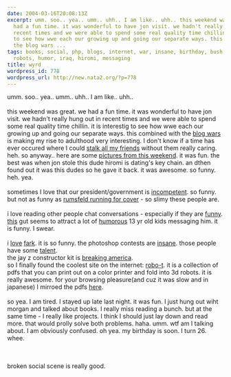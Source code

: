 ```yaml
---
date: 2004-03-16T20:08:13Z
excerpt: umm. soo.. yea.. umm.. uhh.. I am like.. uhh.. this weekend was great. we
  had a fun time. it was wonderful to have jon visit. we hadn't really hung out in
  recent times and we were able to spend some real quality time chillin. it is interestig
  to see how wwe each our growing up and going our separate ways. this combined with
  the blog wars ...
tags: books, social, php, blogs, internet, war, insane, birthday, bush, watership,
  robots, humor, iraq, hiromi, messaging
title: wyrd
wordpress_id: 778
wordpress_url: http://new.nata2.org/?p=778
---
```


umm. soo.. yea.. umm.. uhh.. I am like.. uhh.. <br/><br/>this weekend was great. we had a fun time. it was wonderful to have jon visit. we hadn't really hung out in recent times and we were able to spend some real quality time chillin. it is interestig to see how wwe each our growing up and going our separate ways. this combined with the <a href="http://coollame.org/bushkerry.php">blog wars</a> is making my rise to adulthood very interesting. I don't know if a time has ever occured where I could <a href="http://blogs.nata2.org">stalk all my friends</a> without them really caring. heh. so anyway.. here are some <a href="http://nata2.info/?path=pictures%2Fevents%2Farthistory_bday_party_04">pictures from this weekend</a>. it was fun. the best was when jon stole this dude hiromi is dating's key chain. an dthen found out it was this dudes so he gave it back. it was awesome. so funny. heh. yea. <br/><br/>sometimes I love that our president/government is <a href="http://war.watership.org/link.php?lid=1890">incompetent</a>. so funny. but not as funny as <a href="http://nata2.info/war/rumsfeld_deny_iraq_threat.wmv">rumsfeld running for cover</a> - so slimy these people are. <br/><br/>i love reading other people chat conversations - especially if they are <a href="http://www.bash.org">funny</a>. <a href="http://sylloge.typepad.com/questions/">this</a> gut seems to attract a lot of <a href="http://sylloge.com/misc_bin/SweetRoxy215.html">humorous</a> 13 yr old kids messaging him. it is funny. I swear. <br/><br/>i <a href="http://www.totalfark.com">love</a> <a href="http://www.fark.com">fark</a>. it is so funny. the photoshop contests are <a href="http://forums.fark.com/cgi/fark/comments.pl?IDLink=869629">insane</a>. those people have some <a href="http://www.hpphoto.com/servlet/LinkPhoto?GUID=5ced33a9-7be5-6776-e2e2-7d5f3c775fa4&amp;size=">talent</a>. <br/> the jay z constructor kit is <a href="http://www.jay-zeezer.com/">breaking america</a>.<br/>so I finally found the coolest site on the internet: <a href="http://www.robo-t.com">robo-t</a>. it is a collection of pdfs that you can print out on a color printer and fold into 3d robots. it is really awesome. for your browsing pleasure(and cuz it was slow and in japanese) I mirroed the pdfs <a href="http://nata2.info/?path=humor%2Fpdf%2Frobo-t.com">here</a>. <br/><br/>so yea. I am tired. I stayed up late last night. it was fun. I just hung out wiht morgan and talked about books. I really miss reading a bunch. but at the same time - I really like projects. I think I should just lay down and read more. that would prolly solve both problems. haha. umm. wtf am I talking about. I am obviously confused. oh yea. my birthday is soon. I turn 26. whee.


<br/><br/>broken social scene is really good. 
